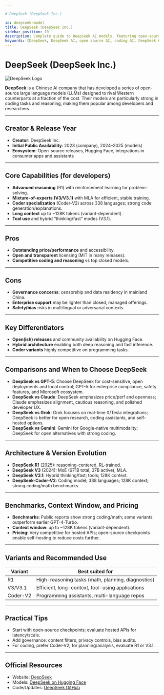 ```yaml
---

# DeepSeek (DeepSeek Inc.)

id: deepseek-model
title: DeepSeek (DeepSeek Inc.)
sidebar_position: 10
description: Complete guide to DeepSeek AI models, featuring open-source architecture, specialized coding capabilities, and cost-effective performance
keywords: [DeepSeek, DeepSeek AI, open source AI, coding AI, DeepSeek Coder, Chinese AI, cost-effective AI, R1 model, MoE architecture, programming assistant]
---
```


# DeepSeek (DeepSeek Inc.)



<img src="/img/artificial-intelligence/models/deepseek.svg" alt="DeepSeek Logo" class="ai-logo" />

**DeepSeek** is a Chinese AI company that has developed a series of open-source large language models (LLMs) designed to rival Western counterparts at a fraction of the cost. Their models are particularly strong in coding tasks and reasoning, making them popular among developers and researchers.

---

## Creator & Release Year

- **Creator**: DeepSeek Inc.  
- **Initial Public Availability**: 2023 (company), 2024–2025 (models)  
- **Ecosystem**: Open-source releases, Hugging Face, integrations in consumer apps and assistants

---

## Core Capabilities (for developers)

- **Advanced reasoning** (R1) with reinforcement learning for problem-solving.  
- **Mixture-of-experts (V3/V3.1)** with MLA for efficient, stable training.  
- **Coder specialization** (Coder-V2) across 338 languages; strong code generation/explanations.  
- **Long context** up to ~128K tokens (variant-dependent).  
- **Tool use** and hybrid “thinking/fast” modes (V3.1).

---

## Pros

- **Outstanding price/performance** and accessibility.  
- **Open and transparent** licensing (MIT in many releases).  
- **Competitive coding and reasoning** vs top closed models.

---

## Cons

- **Governance concerns**: censorship and data residency in mainland China.  
- **Enterprise support** may be lighter than closed, managed offerings.  
- **Safety/bias** risks in multilingual or adversarial contexts.

---

## Key Differentiators

- **Open(ish) releases** and community availability on Hugging Face.  
- **Hybrid architecture** enabling both deep reasoning and fast inference.  
- **Coder variants** highly competitive on programming tasks.

---

## Comparisons and When to Choose DeepSeek

- **DeepSeek vs GPT-5**: Choose DeepSeek for cost-sensitive, open deployments and local control; GPT-5 for enterprise compliance, safety features, and Microsoft ecosystem.  
- **DeepSeek vs Claude**: DeepSeek emphasizes price/perf and openness; Claude emphasizes alignment, cautious reasoning, and polished developer UX.  
- **DeepSeek vs Grok**: Grok focuses on real-time X/Tesla integrations; DeepSeek is better for open research, coding assistants, and self-hosted options.  
- **DeepSeek vs Gemini**: Gemini for Google-native multimodality; DeepSeek for open alternatives with strong coding.

---

## Architecture & Version Evolution

- **DeepSeek R1** (2025): reasoning-centered, RL-trained.  
- **DeepSeek V3** (2024): MoE (671B total, 37B active), MLA.  
- **DeepSeek V3.1**: Hybrid thinking/fast; tools; 128K context.  
- **DeepSeek-Coder-V2**: Coding model; 338 languages; 128K context; strong coding/math benchmarks.

---

## Benchmarks, Context Window, and Pricing

- **Benchmarks**: Public reports show strong coding/math; some variants outperform earlier GPT-4-Turbo.  
- **Context window**: up to ~128K tokens (variant-dependent).  
- **Pricing**: Very competitive for hosted APIs; open-source checkpoints enable self-hosting to reduce costs further.

---

## Variants and Recommended Use

| Variant | Best suited for |
|---|---|
| R1 | High-reasoning tasks (math, planning, diagnostics) |
| V3/V3.1 | Efficient, long-context, tool-using applications |
| Coder-V2 | Programming assistants, multi-language repos |

---

## Practical Tips

- Start with open-source checkpoints; evaluate hosted APIs for latency/scale.  
- Add governance: content filters, privacy controls, bias audits.  
- For coding, prefer Coder-V2; for planning/analysis, evaluate R1 or V3.1.

---

## Official Resources

- Website: [DeepSeek](https://www.deepseek.com)  
- Models: [DeepSeek on Hugging Face](https://huggingface.co/deepseek-ai)  
- Code/Updates: [DeepSeek GitHub](https://github.com/deepseek-ai)



